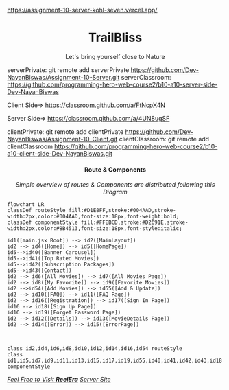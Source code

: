 https://assignment-10-server-kohl-seven.vercel.app/


<p>
    <a>
    <h1 align="center">TrailBliss</h1>
    <p align="center">Let's bring yourself close to Nature</p>
    </a>
</p>










serverPrivate: git remote add serverPrivate https://github.com/Dev-NayanBiswas/Assignment-10-Server.git
serverClassroom: https://github.com/programming-hero-web-course2/b10-a10-server-side-Dev-NayanBiswas














Client Side=> https://classroom.github.com/a/FtNcpX4N

Server Side=> https://classroom.github.com/a/4UN8ugSF

clientPrivate: git remote add clientPrivate https://github.com/Dev-NayanBiswas/Assignment-10-Client.git
clientClassroom: git remote add clientClassroom https://github.com/programming-hero-web-course2/b10-a10-client-side-Dev-NayanBiswas.git






<p>
    <a>
    <h4 align="center">Route & Components</h4>
    <p align="center"><i>Simple overview of routes & Components are distributed following this Diagram</i></p>
    </a>
</p>

```mermaid
flowchart LR
classDef routeStyle fill:#D1E8FF,stroke:#004AAD,stroke-width:2px,color:#004AAD,font-size:18px,font-weight:bold;
classDef componentStyle fill:#FFEBCD,stroke:#D2691E,stroke-width:2px,color:#8B4513,font-size:18px,font-style:italic;

id1([main.jsx Root]) --> id2([MainLayout])
id2 --> id4([Home]) --> id5([HomePage])
id5-->id40([Banner Carousel])
id5-->id41([Top Rated Movies])
id5-->id42([Subscription Packages])
id5-->id43([Contact])
id2 --> id6([All Movies]) --> id7([All Movies Page])
id2 --> id8([My Favorite]) --> id9([Favorite Movies])
id2 -->id54([Add Movies]) --> id55([Add & Update])
id2 --> id10([FAQ]) --> id11([FAQ Page])
id2 --> id16([Registration]) --> id17([Sign In Page])
id16 --> id18([Sign Up Page])
id16 --> id19([Forget Password Page])
id2 --> id12([Details]) --> id13([MovieDetails Page])
id2 --> id14([Error]) --> id15([ErrorPage])



class id2,id4,id6,id8,id10,id12,id14,id16,id54 routeStyle
class id1,id5,id7,id9,id11,id13,id15,id17,id19,id55,id40,id41,id42,id43,id18 componentStyle

```




[_Feel Free to Visit **ReelEra**_](https://reeleraassignment10.netlify.app/)
[_Server Site_](https://assignment-10-server-kohl-seven.vercel.app/)